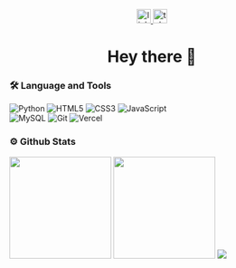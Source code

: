 <div align="center">
  <img height="150"
</div>

<div align="center">
  <a href="https://www.linkedin.com/in/meet-thakur/" target="_blank">
    <img src="https://img.shields.io/static/v1?message=LinkedIn&logo=linkedin&label=&color=0077B5&logoColor=white&labelColor=&style=for-the-badge" height="25" alt="linkedin logo"  />
  </a>
  <a href="https://t.me/Meet_thakur" target="_blank">
    <img src="https://img.shields.io/static/v1?message=Telegram&logo=telegram&label=&color=2CA5E0&logoColor=white&labelColor=&style=for-the-badge" height="25" alt="telegram logo"  />
  </a>
</div>



<h1 align="center">Hey there 👋</h1>
<h3 align="left">🛠 Language and Tools</h3>

<div align="left"
  
![Python](https://img.shields.io/badge/python-3670A0?style=for-the-badge&logo=python&logoColor=ffdd54) 
![HTML5](https://img.shields.io/badge/html5-%23E34F26.svg?style=for-the-badge&logo=html5&logoColor=white) 
![CSS3](https://img.shields.io/badge/css3-%231572B6.svg?style=for-the-badge&logo=css3&logoColor=white) 
![JavaScript](https://img.shields.io/badge/javascript-%23323330.svg?style=for-the-badge&logo=javascript&logoColor=%23F7DF1E) 	
![MySQL](https://img.shields.io/badge/mysql-%2300f.svg?style=for-the-badge&logo=mysql&logoColor=white) 
![Git](https://img.shields.io/badge/git-%23F05033.svg?style=for-the-badge&logo=git&logoColor=white) 
![Vercel](https://img.shields.io/badge/vercel-%23000000.svg?style=for-the-badge&logo=vercel&logoColor=white)
</div>

<h3 align="left"> ⚙ Github Stats</h3>
<p align="left">
<img height="180em" src="https://github-readme-stats-eight-theta.vercel.app/api?username=MeetThakur&show_icons=true&theme=algolia&include_all_commits=true&count_private=true&exclude_repo=https://github.com/MeetThakur/Bday"/>
  
<img height="180em" src="https://github-readme-stats-eight-theta.vercel.app/api/top-langs/?username=MeetThakur&layout=small&langs_count=8&theme=algolia&exclude_repo=https://github.com/MeetThakur/Bday"/>
  
<img src="https://streak-stats.demolab.com?user=MeetThakur&theme=dark"/>
</p>
